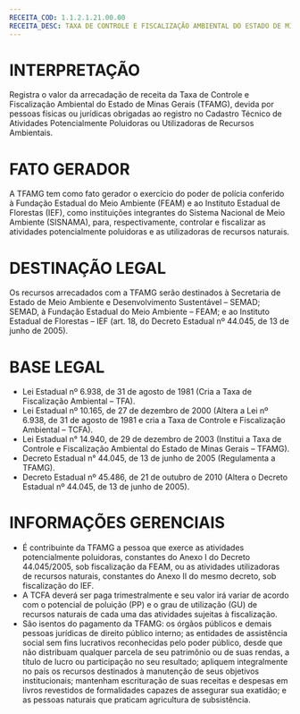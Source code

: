 ```yaml
---
RECEITA_COD: 1.1.2.1.21.00.00
RECEITA_DESC: TAXA DE CONTROLE E FISCALIZAÇÃO AMBIENTAL DO ESTADO DE MINAS GERAIS (TFAMG)
---
```


# INTERPRETAÇÃO
Registra o valor da arrecadação de receita da Taxa de Controle e Fiscalização 
Ambiental do Estado de Minas Gerais (TFAMG), devida por pessoas físicas ou jurídicas obrigadas ao registro no Cadastro Técnico de Atividades Potencialmente Poluidoras ou Utilizadoras de Recursos Ambientais.

# FATO GERADOR
A TFAMG tem como fato gerador o exercício do poder de polícia conferido à Fundação Estadual do Meio Ambiente (FEAM) e ao Instituto Estadual de Florestas (IEF), como instituições integrantes do Sistema Nacional de Meio Ambiente (SISNAMA), para, respectivamente, controlar e fiscalizar as atividades potencialmente poluidoras e as utilizadoras de recursos naturais.

# DESTINAÇÃO LEGAL
Os recursos arrecadados com a TFAMG serão destinados à Secretaria de Estado de Meio Ambiente e Desenvolvimento Sustentável – SEMAD; SEMAD, à Fundação Estadual do Meio Ambiente – FEAM; e ao Instituto Estadual de Florestas – IEF (art. 18, do Decreto Estadual nº 44.045, de 13 de junho de 2005).

# BASE LEGAL
- Lei Estadual nº 6.938, de 31 de agosto de 1981 (Cria a Taxa de Fiscalização 
Ambiental – TFA).
- Lei Estadual nº 10.165, de 27 de dezembro de 2000 (Altera a Lei nº 6.938, de 
31 de agosto de 1981 e cria a Taxa de Controle e Fiscalização Ambiental – TCFA).
- Lei Estadual n° 14.940, de 29 de dezembro de 2003 (Institui a Taxa de Controle
e Fiscalização Ambiental do Estado de Minas Gerais – TFAMG).
- Decreto Estadual n° 44.045, de 13 de junho de 2005 (Regulamenta a TFAMG).
- Decreto Estadual nº 45.486, de 21 de outubro de 2010 (Altera o Decreto 
Estadual nº 44.045, de 13 de junho de 2005).

# INFORMAÇÕES GERENCIAIS

- É contribuinte da TFAMG a pessoa que exerce as atividades potencialmente 
poluidoras, constantes do Anexo I do Decreto 44.045/2005, sob fiscalização 
da FEAM, ou as atividades utilizadoras de recursos naturais, constantes do 
Anexo II do mesmo decreto, sob fiscalização do IEF.
- A TCFA deverá ser paga trimestralmente e seu valor irá variar de acordo com o 
potencial de poluição (PP) e o grau de utilização (GU) de recursos naturais de 
cada uma das atividades sujeitas à fiscalização.
- São isentos do pagamento da TFAMG: os órgãos públicos e demais pessoas 
jurídicas de direito público interno; as entidades de assistência social sem 
fins lucrativos reconhecidas pelo poder público, desde que não distribuam 
qualquer parcela de seu patrimônio ou de suas rendas, a título de lucro ou 
participação no seu resultado; apliquem integralmente no país os recursos 
destinados à manutenção de seus objetivos institucionais; mantenham escrituração 
de suas receitas e despesas em livros revestidos de formalidades capazes de 
assegurar sua exatidão; e as pessoas naturais que praticam agricultura de 
subsistência.
